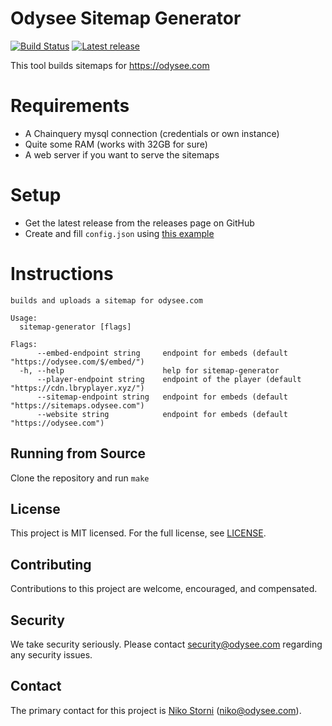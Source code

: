 # Odysee Sitemap Generator
[![Build Status](https://app.travis-ci.com/OdyseeTeam/sitemap-generator.svg?token=6GPvhdnmp2bbM55sBtou&branch=master)](https://app.travis-ci.com/OdyseeTeam/sitemap-generator)
[![Latest release](https://badgen.net/github/release/OdyseeTeam/sitemap-generator)](https://github.com/OdyseeTeam/sitemap-generator/releases)

This tool builds sitemaps for https://odysee.com

# Requirements
- A Chainquery mysql connection (credentials or own instance)
- Quite some RAM (works with 32GB for sure)
- A web server if you want to serve the sitemaps

# Setup
- Get the latest release from the releases page on GitHub
- Create and fill `config.json` using [this example](config.json.example)

# Instructions

```
builds and uploads a sitemap for odysee.com

Usage:
  sitemap-generator [flags]

Flags:
      --embed-endpoint string     endpoint for embeds (default "https://odysee.com/$/embed/")
  -h, --help                      help for sitemap-generator
      --player-endpoint string    endpoint of the player (default "https://cdn.lbryplayer.xyz/")
      --sitemap-endpoint string   endpoint for embeds (default "https://sitemaps.odysee.com")
      --website string            endpoint for embeds (default "https://odysee.com")
```

## Running from Source

Clone the repository and run `make`

## License

This project is MIT licensed. For the full license, see [LICENSE](LICENSE).

## Contributing

Contributions to this project are welcome, encouraged, and compensated.

## Security

We take security seriously. Please contact [security@odysee.com](mailto:security@odysee.com) regarding any security issues.

## Contact

The primary contact for this project is [Niko Storni](https://github.com/nikooo777) (niko@odysee.com).
